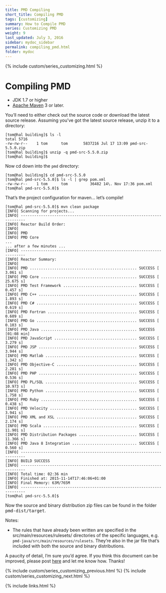 ```yaml
---
title: PMD Compiling
short_title: Compiling PMD
tags: [customizing]
summary: How to Compile PMD
series: Customizing PMD
weight: 9
last_updated: July 3, 2016
sidebar: mydoc_sidebar
permalink: compiling_pmd.html
folder: mydoc
---
```


{% include custom/series_customizing.html %}

# Compiling PMD

*   JDK 1.7 or higher
*   [Apache Maven](http://maven.apache.org) 3 or later.

You’ll need to either check out the source code or download the latest source release. Assuming you’ve got the latest source release, unzip it to a directory:

```
[tom@hal building]$ ls -l
total 5716
-rw-rw-r--    1 tom      tom       5837216 Jul 17 13:09 pmd-src-5.5.0.zip
[tom@hal building]$ unzip -q pmd-src-5.5.0.zip
[tom@hal building]$
```

Now cd down into the `pmd` directory:

```
[tom@hal building]$ cd pmd-src-5.5.0
[tom@hal pmd-src-5.5.0]$ ls -l | grep pom.xml
-rw-rw-r--    1 tom      tom          36482 14\. Nov 17:36 pom.xml
[tom@hal pmd-src-5.5.0]$
```

That’s the project configuration for maven… let’s compile!

```
[tom@hal pmd-src-5.5.0]$ mvn clean package
[INFO] Scanning for projects...
[INFO] ------------------------------------------------------------------------
[INFO] Reactor Build Order:
[INFO] 
[INFO] PMD
[INFO] PMD Core
...
... after a few minutes ...
[INFO] ------------------------------------------------------------------------
[INFO] Reactor Summary:
[INFO] 
[INFO] PMD ................................................ SUCCESS [  3.061 s]
[INFO] PMD Core ........................................... SUCCESS [ 25.675 s]
[INFO] PMD Test Framework ................................. SUCCESS [  0.457 s]
[INFO] PMD C++ ............................................ SUCCESS [  1.893 s]
[INFO] PMD C# ............................................. SUCCESS [  0.619 s]
[INFO] PMD Fortran ........................................ SUCCESS [  0.609 s]
[INFO] PMD Go ............................................. SUCCESS [  0.103 s]
[INFO] PMD Java ........................................... SUCCESS [01:08 min]
[INFO] PMD JavaScript ..................................... SUCCESS [  3.279 s]
[INFO] PMD JSP ............................................ SUCCESS [  3.944 s]
[INFO] PMD Matlab ......................................... SUCCESS [  1.342 s]
[INFO] PMD Objective-C .................................... SUCCESS [  2.281 s]
[INFO] PMD PHP ............................................ SUCCESS [  0.536 s]
[INFO] PMD PL/SQL ......................................... SUCCESS [ 10.973 s]
[INFO] PMD Python ......................................... SUCCESS [  1.758 s]
[INFO] PMD Ruby ........................................... SUCCESS [  0.438 s]
[INFO] PMD Velocity ....................................... SUCCESS [  3.941 s]
[INFO] PMD XML and XSL .................................... SUCCESS [  2.174 s]
[INFO] PMD Scala .......................................... SUCCESS [ 11.901 s]
[INFO] PMD Distribution Packages .......................... SUCCESS [ 11.366 s]
[INFO] PMD Java 8 Integration ............................. SUCCESS [  0.560 s]
[INFO] ------------------------------------------------------------------------
[INFO] BUILD SUCCESS
[INFO] ------------------------------------------------------------------------
[INFO] Total time: 02:36 min
[INFO] Finished at: 2015-11-14T17:46:06+01:00
[INFO] Final Memory: 63M/765M
[INFO] ------------------------------------------------------------------------
[tom@hal pmd-src-5.5.0]$
```

Now the source and binary distribution zip files can be found in the folder <tt>pmd-dist/target</tt>.

Notes:

*   The rules that have already been written are specified in the src/main/resources/rulesets/ directories of the specific languages, e.g. `pmd-java/src/main/resources/rulesets`. They’re also in the jar file that’s included with both the source and binary distributions.

A paucity of detail, I’m sure you’d agree. If you think this document can be improved, please post [here](http://sourceforge.net/p/pmd/discussion/188192) and let me know how. Thanks!


{% include custom/series_customizing_previous.html %}
{% include custom/series_customizing_next.html %}

{% include links.html %}

